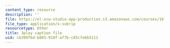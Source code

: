 ```yaml
---
content_type: resource
description: ''
file: https://ol-ocw-studio-app-production.s3.amazonaws.com/courses/16-885j-aircraft-systems-engineering-fall-2005/cb399f6db865919faf7bc85cfe6b5111_2QRfkG7jOfY.srt
file_type: application/x-subrip
resourcetype: Other
title: 3play caption file
uid: cb399f6d-b865-919f-af7b-c85cfe6b5111
---
```

